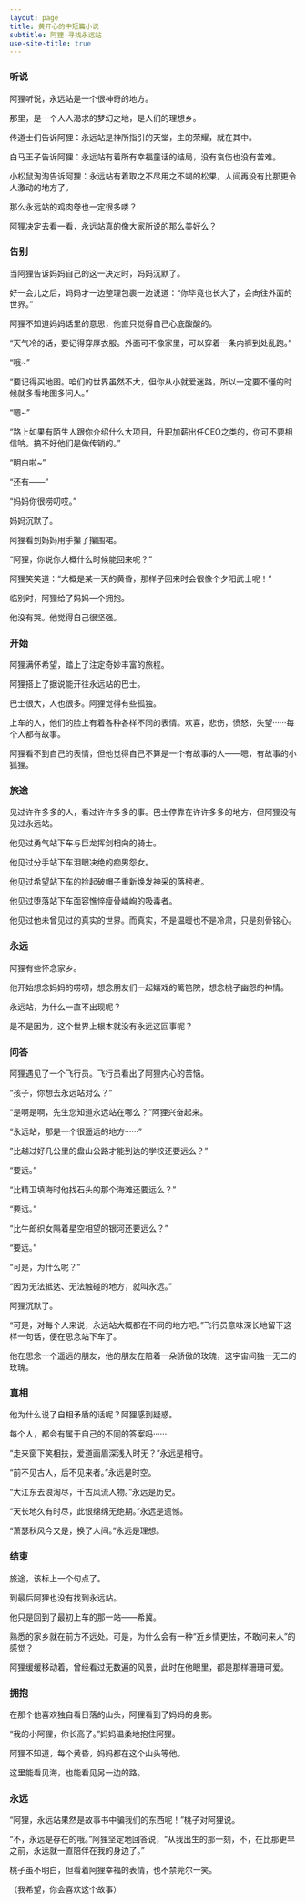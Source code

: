 ```yaml
---
layout: page
title: 黄开心的中短篇小说
subtitle: 阿狸·寻找永远站
use-site-title: true
---
```


### 听说

阿狸听说，永远站是一个很神奇的地方。

那里，是一个人人渴求的梦幻之地，是人们的理想乡。

传道士们告诉阿狸：永远站是神所指引的天堂，主的荣耀，就在其中。

白马王子告诉阿狸：永远站有着所有幸福童话的结局，没有哀伤也没有苦难。

小松鼠淘淘告诉阿狸：永远站有着取之不尽用之不竭的松果，人间再没有比那更令人激动的地方了。

那么永远站的鸡肉卷也一定很多喽？

阿狸决定去看一看，永远站真的像大家所说的那么美好么？


### 告别

当阿狸告诉妈妈自己的这一决定时，妈妈沉默了。

好一会儿之后，妈妈才一边整理包裹一边说道：“你毕竟也长大了，会向往外面的世界。”

阿狸不知道妈妈话里的意思，他直只觉得自己心底酸酸的。

“天气冷的话，要记得穿厚衣服。外面可不像家里，可以穿着一条内裤到处乱跑。”

“哦~”

“要记得买地图。咱们的世界虽然不大，但你从小就爱迷路，所以一定要不懂的时候就多看地图多问人。”

“嗯~”

“路上如果有陌生人跟你介绍什么大项目，升职加薪出任CEO之类的，你可不要相信呐。搞不好他们是做传销的。”

“明白啦~”

“还有——”

“妈妈你很唠叨哎。”

妈妈沉默了。

阿狸看到妈妈用手攥了攥围裙。

“阿狸，你说你大概什么时候能回来呢？”

阿狸笑笑道：“大概是某一天的黄昏，那样子回来时会很像个夕阳武士呢！”

临别时，阿狸给了妈妈一个拥抱。

他没有哭。他觉得自己很坚强。


### 开始

阿狸满怀希望，踏上了注定奇妙丰富的旅程。

阿狸搭上了据说能开往永远站的巴士。

巴士很大，人也很多。阿狸觉得有些孤独。

上车的人，他们的脸上有着各种各样不同的表情。欢喜，悲伤，愤怒，失望······每个人都有故事。

阿狸看不到自己的表情，但他觉得自己不算是一个有故事的人——嗯，有故事的小狐狸。


### 旅途

见过许许多多的人，看过许许多多的事。巴士停靠在许许多多的地方，但阿狸没有见过永远站。

他见过勇气站下车与巨龙挥剑相向的骑士。

他见过分手站下车泪眼决绝的痴男怨女。

他见过希望站下车的捡起破帽子重新焕发神采的落榜者。

他见过堕落站下车面容憔悴瘦骨嶙峋的吸毒者。

他见过他未曾见过的真实的世界。而真实，不是温暖也不是冷肃，只是刻骨铭心。


### 永远

阿狸有些怀念家乡。

他开始想念妈妈的唠叨，想念朋友们一起嬉戏的篱笆院，想念桃子幽怨的神情。

永远站，为什么一直不出现呢？

是不是因为，这个世界上根本就没有永远这回事呢？



### 问答

阿狸遇见了一个飞行员。飞行员看出了阿狸内心的苦恼。

“孩子，你想去永远站对么？”

“是啊是啊，先生您知道永远站在哪么？”阿狸兴奋起来。

“永远站，那是一个很遥远的地方······”

”比越过好几公里的盘山公路才能到达的学校还要远么？”

“要远。”

“比精卫填海时他找石头的那个海滩还要远么？”

“要远。”

“比牛郎织女隔着星空相望的银河还要远么？”

“要远。”

“可是，为什么呢？”

“因为无法抵达、无法触碰的地方，就叫永远。”

阿狸沉默了。

“可是，对每个人来说，永远站大概都在不同的地方吧。”飞行员意味深长地留下这样一句话，便在思念站下车了。

他在思念一个遥远的朋友，他的朋友在陪着一朵骄傲的玫瑰，这宇宙间独一无二的玫瑰。


### 真相

他为什么说了自相矛盾的话呢？阿狸感到疑惑。

每个人，都会有属于自己的不同的答案吗······

“走来窗下笑相扶，爱道画眉深浅入时无？”永远是相守。

“前不见古人，后不见来者。”永远是时空。

“大江东去浪淘尽，千古风流人物。”永远是历史。

“天长地久有时尽，此恨绵绵无绝期。”永远是遗憾。

“萧瑟秋风今又是，换了人间。”永远是理想。


### 结束

旅途，该标上一个句点了。

到最后阿狸也没有找到永远站。

他只是回到了最初上车的那一站——希冀。

熟悉的家乡就在前方不远处。可是，为什么会有一种“近乡情更怯，不敢问来人”的感觉？

阿狸缓缓移动着，曾经看过无数遍的风景，此时在他眼里，都是那样珊珊可爱。


### 拥抱

在那个他喜欢独自看日落的山头，阿狸看到了妈妈的身影。

“我的小阿狸，你长高了。”妈妈温柔地抱住阿狸。

阿狸不知道，每个黄昏，妈妈都在这个山头等他。

这里能看见海，也能看见另一边的路。


### 永远

“阿狸，永远站果然是故事书中骗我们的东西呢！”桃子对阿狸说。

“不，永远是存在的哦。”阿狸坚定地回答说，“从我出生的那一刻，不，在比那更早之前，永远就一直陪伴在我的身边了。”

桃子虽不明白，但看着阿狸幸福的表情，也不禁莞尔一笑。

（我希望，你会喜欢这个故事）

<!-- UY BEGIN -->
<div id="uyan_frame"></div>
<script type="text/javascript" src="http://v2.uyan.cc/code/uyan.js"></script>
<!-- UY END -->
